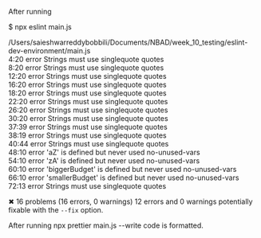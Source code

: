 After running 

$ npx eslint main.js

/Users/saieshwarreddybobbili/Documents/NBAD/week_10_testing/eslint-dev-environment/main.js
<br/>
   4:20  error  Strings must use singlequote               quotes<br/>
   8:20  error  Strings must use singlequote               quotes<br/>
  12:20  error  Strings must use singlequote               quotes<br/>
  16:20  error  Strings must use singlequote               quotes<br/>
  18:20  error  Strings must use singlequote               quotes<br/>
  22:20  error  Strings must use singlequote               quotes<br/>
  26:20  error  Strings must use singlequote               quotes<br/>
  30:20  error  Strings must use singlequote               quotes<br/>
  37:39  error  Strings must use singlequote               quotes<br/>
  38:19  error  Strings must use singlequote               quotes<br/>
  40:44  error  Strings must use singlequote               quotes<br/>
  48:10  error  'aZ' is defined but never used             no-unused-vars<br/>
  54:10  error  'zA' is defined but never used             no-unused-vars<br/>
  60:10  error  'biggerBudget' is defined but never used   no-unused-vars<br/>
  66:10  error  'smallerBudget' is defined but never used  no-unused-vars<br/>
  72:13  error  Strings must use singlequote               quotes<br/>

✖ 16 problems (16 errors, 0 warnings)
  12 errors and 0 warnings potentially fixable with the `--fix` option.
 
 After running
    npx prettier  main.js --write code is formatted.


